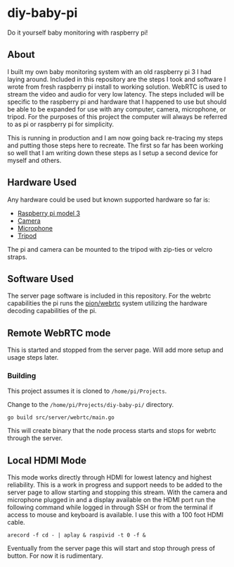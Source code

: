 # diy-baby-pi
Do it yourself baby monitoring with raspberry pi!

## About

I built my own baby monitoring system with an old raspberry pi 3 I had laying around. Included in this repository are the steps
I took and software I wrote from fresh raspberry pi install to working solution. WebRTC is used to stream the video and audio for very low latency.
The steps included will be specific to the raspberry pi and hardware that I happened to use but should be able to be expanded
for use with any computer, camera, microphone, or tripod. For the purposes of this project the computer will always be referred
to as pi or raspberry pi for simplicity.

This is running in production and I am now going back re-tracing my steps and putting those steps here to recreate. The first so far has
been working so well that I am writing down these steps as I setup a second device for myself and others.

## Hardware Used

Any hardware could be used but known supported hardware so far is:

* [Raspberry pi model 3](https://www.raspberrypi.com/products/raspberry-pi-3-model-b-plus/)
* [Camera](https://www.amazon.com/dp/B07BK1QZ2L?psc=1&ref=ppx_yo2_dt_b_product_details)
* [Microphone](https://www.amazon.com/dp/B074BLM973?psc=1&ref=ppx_yo2_dt_b_product_details)
* [Tripod](https://www.amazon.com/AmazonBasics-Lightweight-Camera-Mount-Tripod/dp/B00XI87KV8/ref=psdc_499310_t1_B00009UT28)

The pi and camera can be mounted to the tripod with zip-ties or velcro straps.

## Software Used

The server page software is included in this repository. For the webrtc capabilities the pi runs the [pion/webrtc](https://github.com/pion/webrtc) system utilizing the hardware decoding capabilities of the pi.

## Remote WebRTC mode

This is started and stopped from the server page. Will add more setup and usage steps later.

### Building

This project assumes it is cloned to `/home/pi/Projects`.

Change to the `/home/pi/Projects/diy-baby-pi/` directory.

```
go build src/server/webrtc/main.go
```

This will create binary that the node process starts and stops for webrtc through the server.


## Local HDMI Mode

This mode works directly through HDMI for lowest latency and highest reliability. This is a work in progress and support needs to be added to the server page to allow starting and stopping this stream. With the camera and microphone plugged in and a display available on the HDMI port run the following command while logged in through SSH or from the terminal if access to mouse and keyboard is available. I use this with a 100 foot HDMI cable.

```
arecord -f cd - | aplay & raspivid -t 0 -f &
```

Eventually from the server page this will start and stop through press of button. For now it is rudimentary.
